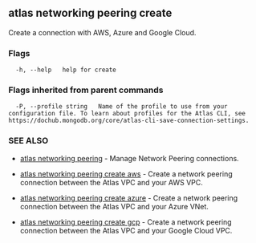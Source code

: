 ## atlas networking peering create

Create a connection with AWS, Azure and Google Cloud.






### Flags

```
  -h, --help   help for create

```


### Flags inherited from parent commands

```
  -P, --profile string   Name of the profile to use from your configuration file. To learn about profiles for the Atlas CLI, see https://dochub.mongodb.org/core/atlas-cli-save-connection-settings.

```

### SEE ALSO


* [atlas networking peering](atlas_networking_peering.md)	- Manage Network Peering connections.

* [atlas networking peering create aws](atlas_networking_peering_create_aws.md)	- Create a network peering connection between the Atlas VPC and your AWS VPC.

* [atlas networking peering create azure](atlas_networking_peering_create_azure.md)	- Create a network peering connection between the Atlas VPC and your Azure VNet.

* [atlas networking peering create gcp](atlas_networking_peering_create_gcp.md)	- Create a network peering connection between the Atlas VPC and your Google Cloud VPC.



